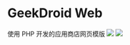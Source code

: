 # GeekDroid Web
使用 PHP 开发的应用商店网页模版
<img src="https://img.shields.io/badge/language-PHP-blue.svg"/>
<img src="https://img.shields.io/badge/license-Apache-blue"/>